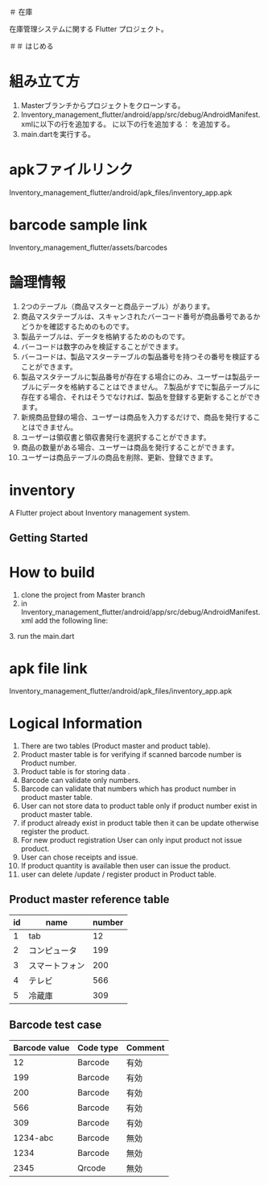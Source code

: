 ＃ 在庫

在庫管理システムに関する Flutter プロジェクト。

＃＃ はじめる

# 組み立て方

1. Masterブランチからプロジェクトをクローンする。
2. Inventory_management_flutter/android/app/src/debug/AndroidManifest.xmlに以下の行を追加する。
に以下の行を追加する： 
<uses-permission android:name="android.permission.CAMERA"/>を追加する。
3. main.dartを実行する。

# apkファイルリンク
Inventory_management_flutter/android/apk_files/inventory_app.apk

# barcode sample link
Inventory_management_flutter/assets/barcodes

# 論理情報
1. 2つのテーブル（商品マスターと商品テーブル）があります。
2. 商品マスタテーブルは、スキャンされたバーコード番号が商品番号であるかどうかを確認するためのものです。
3. 製品テーブルは、データを格納するためのものです。
4. バーコードは数字のみを検証することができます。
5. バーコードは、製品マスターテーブルの製品番号を持つその番号を検証することができます。
6. 製品マスタテーブルに製品番号が存在する場合にのみ、ユーザーは製品テーブルにデータを格納することはできません。
7.製品がすでに製品テーブルに存在する場合、それはそうでなければ、製品を登録する更新することができます。
8. 新規商品登録の場合、ユーザーは商品を入力するだけで、商品を発行することはできません。
9. ユーザーは領収書と領収書発行を選択することができます。
10. 商品の数量がある場合、ユーザーは商品を発行することができます。
11. ユーザーは商品テーブルの商品を削除、更新、登録できます。


# inventory

A Flutter project about Inventory management system.

## Getting Started

# How to build

1. clone the project from Master branch
2. in Inventory_management_flutter/android/app/src/debug/AndroidManifest.xml 
add the following line: 
<uses-permission android:name="android.permission.CAMERA"/>
3. run the main.dart

# apk file link
Inventory_management_flutter/android/apk_files/inventory_app.apk


# Logical Information
1. There are two tables (Product master and product table).
2. Product master table is for verifying if scanned barcode number is Product number.
3. Product table is for storing data .
4. Barcode can validate only numbers.
5. Barcode can validate that numbers which has product number in product master table.
6. User can not store data to product table only if product number exist in product master table.
7. if product already exist in product table then it can be update otherwise register the product.
8. For new product registration User can only input product not issue product.
9. User can chose receipts and issue.
10. If product quantity is available then user can issue the product.
11. user can delete /update / register product in Product table.

## Product master reference table
| id | name           | number |
|----|----------------|--------|
| 1  | tab            | 12     |
| 2  | コンピュータ  | 199    |
| 3  | スマートフォン  | 200    |
| 4  | テレビ         | 566    |
| 5  | 冷蔵庫         | 309    |


## Barcode test case
| Barcode value | Code type | Comment |
|---------------|-----------|---------|
| 12            | Barcode   | 有効    |
| 199           | Barcode   | 有効    |
| 200           | Barcode   | 有効    |
| 566           | Barcode   | 有効    |
| 309           | Barcode   | 有効    |
| 1234-abc      | Barcode   | 無効    |
| 1234          | Barcode   | 無効    |
| 2345          | Qrcode    | 無効    |
